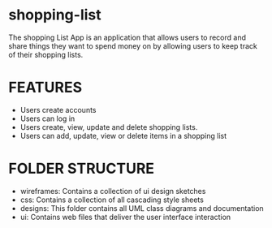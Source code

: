 # shopping-list
The shopping List App is an application that allows users to record and share things they want to spend money on by allowing users to keep track of their shopping lists.
# FEATURES
 - Users create accounts
 - Users can log in
 - Users create, view, update and delete shopping lists. 
 - Users can add, update, view or delete items in a shopping list
 
 # FOLDER STRUCTURE
  - wireframes: Contains a collection of ui design sketches
  - css: Contains a collection of all cascading style sheets
  - designs: This folder contains all UML class diagrams and documentation
  - ui: Contains web files that deliver the user interface interaction